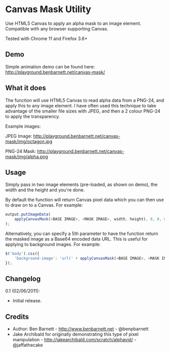 Canvas Mask Utility
===============

Use HTML5 Canvas to apply an alpha mask to an image element.
Compatible with any browser supporting Canvas.

Tested with Chrome 11 and Firefox 3.6+

Demo
-----------------
Simple animation demo can be found here: http://playground.benbarnett.net/canvas-mask/


What it does
-----------------

The function will use HTML5 Canvas to read alpha data from a PNG-24, and apply this to any image element. I have often used this technique to take advantage of the smaller file sizes with JPEG, and then a 2 colour PNG-24 to apply the transparency. 

Example images:

JPEG Image:
http://playground.benbarnett.net/canvas-mask/img/octagon.jpg

PNG-24 Mask:
http://playground.benbarnett.net/canvas-mask/img/alpha.png

Usage
-----------------

Simply pass in two image elements (pre-loaded, as shown on demo), the width and the height and you're done.

By default the function will return Canvas pixel data which you can then use to draw on to a Canvas. For example:

```javascript
output.putImageData(
	applyCanvasMask(<BASE IMAGE>, <MASK IMAGE>, width, height), 0, 0, 0, 0, width, height
);
```

Alternatively, you can specify a 5th parameter to have the function return the masked image as a Base64 encoded data URL. This is useful for applying to background images. For example:

```javascript
$('body').css({
	'background-image': 'url(' + applyCanvasMask(<BASE IMAGE>, <MASK IMAGE>, width, height, true) + ')'
});
```

Changelog
-----------------

0.1 (02/06/2011):

* Initial release.


Credits
-----------------

* Author: Ben Barnett - http://www.benbarnett.net - @benpbarnett
* Jake Archibald for originally demonstrating this type of pixel manipulation - http://jakearchibald.com/scratch/alphavid/ - @jaffathecake